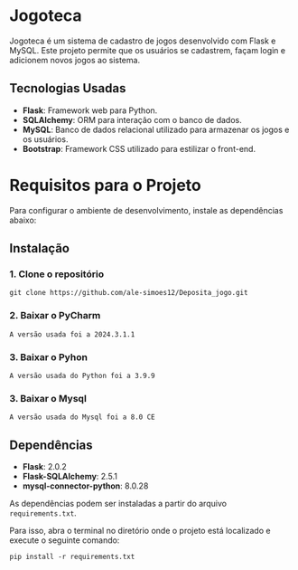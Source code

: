 # Jogoteca

Jogoteca é um sistema de cadastro de jogos desenvolvido com Flask e MySQL. Este projeto permite que os usuários se cadastrem, façam login e adicionem novos jogos ao sistema.

## Tecnologias Usadas

- **Flask**: Framework web para Python.
- **SQLAlchemy**: ORM para interação com o banco de dados.
- **MySQL**: Banco de dados relacional utilizado para armazenar os jogos e os usuários.
- **Bootstrap**: Framework CSS utilizado para estilizar o front-end.

# Requisitos para o Projeto

Para configurar o ambiente de desenvolvimento, instale as dependências abaixo:



## Instalação

### 1. Clone o repositório
```git clone https://github.com/ale-simoes12/Deposita_jogo.git```



### 2. Baixar o  PyCharm
```A versão usada foi a 2024.3.1.1```



### 3. Baixar o Pyhon

```A versão usada do Python foi a 3.9.9```

### 3. Baixar o Mysql

```A versão usada do Mysql foi a 8.0 CE```
## Dependências

- **Flask**: 2.0.2
- **Flask-SQLAlchemy**: 2.5.1
- **mysql-connector-python**: 8.0.28

As dependências podem ser instaladas a partir do arquivo `requirements.txt`.

Para isso, abra o terminal no diretório onde o projeto está localizado e execute o seguinte comando:


```pip install -r requirements.txt```









